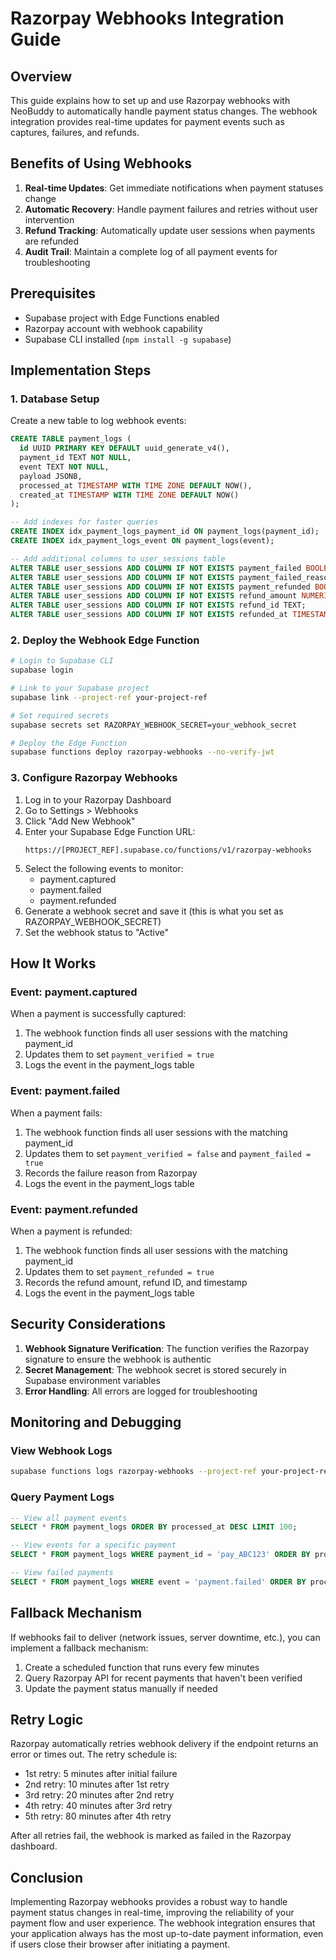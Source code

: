# Razorpay Webhooks Integration Guide

## Overview

This guide explains how to set up and use Razorpay webhooks with NeoBuddy to automatically handle payment status changes. The webhook integration provides real-time updates for payment events such as captures, failures, and refunds.

## Benefits of Using Webhooks

1. **Real-time Updates**: Get immediate notifications when payment statuses change
2. **Automatic Recovery**: Handle payment failures and retries without user intervention
3. **Refund Tracking**: Automatically update user sessions when payments are refunded
4. **Audit Trail**: Maintain a complete log of all payment events for troubleshooting

## Prerequisites

- Supabase project with Edge Functions enabled
- Razorpay account with webhook capability
- Supabase CLI installed (`npm install -g supabase`)

## Implementation Steps

### 1. Database Setup

Create a new table to log webhook events:

```sql
CREATE TABLE payment_logs (
  id UUID PRIMARY KEY DEFAULT uuid_generate_v4(),
  payment_id TEXT NOT NULL,
  event TEXT NOT NULL,
  payload JSONB,
  processed_at TIMESTAMP WITH TIME ZONE DEFAULT NOW(),
  created_at TIMESTAMP WITH TIME ZONE DEFAULT NOW()
);

-- Add indexes for faster queries
CREATE INDEX idx_payment_logs_payment_id ON payment_logs(payment_id);
CREATE INDEX idx_payment_logs_event ON payment_logs(event);

-- Add additional columns to user_sessions table
ALTER TABLE user_sessions ADD COLUMN IF NOT EXISTS payment_failed BOOLEAN DEFAULT false;
ALTER TABLE user_sessions ADD COLUMN IF NOT EXISTS payment_failed_reason TEXT;
ALTER TABLE user_sessions ADD COLUMN IF NOT EXISTS payment_refunded BOOLEAN DEFAULT false;
ALTER TABLE user_sessions ADD COLUMN IF NOT EXISTS refund_amount NUMERIC;
ALTER TABLE user_sessions ADD COLUMN IF NOT EXISTS refund_id TEXT;
ALTER TABLE user_sessions ADD COLUMN IF NOT EXISTS refunded_at TIMESTAMP WITH TIME ZONE;
```

### 2. Deploy the Webhook Edge Function

```bash
# Login to Supabase CLI
supabase login

# Link to your Supabase project
supabase link --project-ref your-project-ref

# Set required secrets
supabase secrets set RAZORPAY_WEBHOOK_SECRET=your_webhook_secret

# Deploy the Edge Function
supabase functions deploy razorpay-webhooks --no-verify-jwt
```

### 3. Configure Razorpay Webhooks

1. Log in to your Razorpay Dashboard
2. Go to Settings > Webhooks
3. Click "Add New Webhook"
4. Enter your Supabase Edge Function URL:
   ```
   https://[PROJECT_REF].supabase.co/functions/v1/razorpay-webhooks
   ```
5. Select the following events to monitor:
   - payment.captured
   - payment.failed
   - payment.refunded
6. Generate a webhook secret and save it (this is what you set as RAZORPAY_WEBHOOK_SECRET)
7. Set the webhook status to "Active"

## How It Works

### Event: payment.captured

When a payment is successfully captured:

1. The webhook function finds all user sessions with the matching payment_id
2. Updates them to set `payment_verified = true`
3. Logs the event in the payment_logs table

### Event: payment.failed

When a payment fails:

1. The webhook function finds all user sessions with the matching payment_id
2. Updates them to set `payment_verified = false` and `payment_failed = true`
3. Records the failure reason from Razorpay
4. Logs the event in the payment_logs table

### Event: payment.refunded

When a payment is refunded:

1. The webhook function finds all user sessions with the matching payment_id
2. Updates them to set `payment_refunded = true`
3. Records the refund amount, refund ID, and timestamp
4. Logs the event in the payment_logs table

## Security Considerations

1. **Webhook Signature Verification**: The function verifies the Razorpay signature to ensure the webhook is authentic
2. **Secret Management**: The webhook secret is stored securely in Supabase environment variables
3. **Error Handling**: All errors are logged for troubleshooting

## Monitoring and Debugging

### View Webhook Logs

```bash
supabase functions logs razorpay-webhooks --project-ref your-project-ref
```

### Query Payment Logs

```sql
-- View all payment events
SELECT * FROM payment_logs ORDER BY processed_at DESC LIMIT 100;

-- View events for a specific payment
SELECT * FROM payment_logs WHERE payment_id = 'pay_ABC123' ORDER BY processed_at;

-- View failed payments
SELECT * FROM payment_logs WHERE event = 'payment.failed' ORDER BY processed_at DESC;
```

## Fallback Mechanism

If webhooks fail to deliver (network issues, server downtime, etc.), you can implement a fallback mechanism:

1. Create a scheduled function that runs every few minutes
2. Query Razorpay API for recent payments that haven't been verified
3. Update the payment status manually if needed

## Retry Logic

Razorpay automatically retries webhook delivery if the endpoint returns an error or times out. The retry schedule is:

- 1st retry: 5 minutes after initial failure
- 2nd retry: 10 minutes after 1st retry
- 3rd retry: 20 minutes after 2nd retry
- 4th retry: 40 minutes after 3rd retry
- 5th retry: 80 minutes after 4th retry

After all retries fail, the webhook is marked as failed in the Razorpay dashboard.

## Conclusion

Implementing Razorpay webhooks provides a robust way to handle payment status changes in real-time, improving the reliability of your payment flow and user experience. The webhook integration ensures that your application always has the most up-to-date payment information, even if users close their browser after initiating a payment.